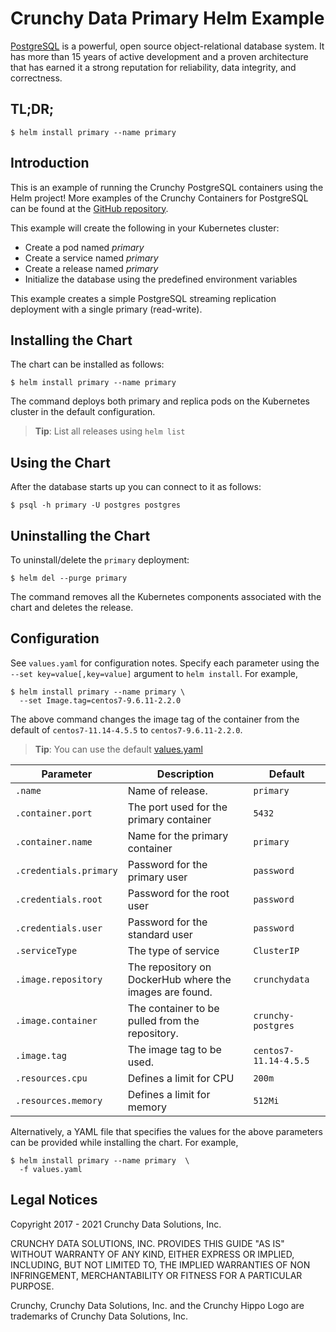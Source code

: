Crunchy Data Primary Helm Example
=======

[PostgreSQL](https://postgresql.org) is a powerful, open source object-relational database system. It has more than 15 years of active development and a proven architecture that has earned it a strong reputation for reliability, data integrity, and correctness.


TL;DR;
------

```console
$ helm install primary --name primary
```

Introduction
------------

This is an example of running the Crunchy PostgreSQL containers using the Helm project! More examples of the Crunchy Containers for PostgreSQL can be found at the [GitHub repository](https://github.com/CrunchyData/crunchy-containers).

This example will create the following in your Kubernetes cluster:

 * Create a pod named *primary*
 * Create a service named *primary*
 * Create a release named *primary*
 * Initialize the database using the predefined environment variables

This example creates a simple PostgreSQL streaming replication deployment with a single primary (read-write).

Installing the Chart
--------------------

The chart can be installed as follows:

```console
$ helm install primary --name primary
```

The command deploys both primary and replica pods on the Kubernetes cluster in the default configuration.

> **Tip**: List all releases using `helm list`

Using the Chart
----------------------

After the database starts up you can connect to it as follows:

```console
$ psql -h primary -U postgres postgres
```

Uninstalling the Chart
----------------------

To uninstall/delete the `primary` deployment:

```console
$ helm del --purge primary
```

The command removes all the Kubernetes components associated with the chart and deletes the release.

Configuration
-------------

See `values.yaml` for configuration notes. Specify each parameter using the `--set key=value[,key=value]` argument to `helm install`. For example,

```console
$ helm install primary --name primary \
  --set Image.tag=centos7-9.6.11-2.2.0
```

The above command changes the image tag of the container from the default of `centos7-11.14-4.5.5` to `centos7-9.6.11-2.2.0`.

> **Tip**: You can use the default [values.yaml](values.yaml)

| Parameter                  | Description                        | Default                                                    |
| -----------------------    | ---------------------------------- | ---------------------------------------------------------- |
| `.name`                 | Name of release.                 | `primary`                                        |
| `.container.port`        | The port used for the primary container      | `5432`                                                      |
| `.container.name`        | Name for the primary container      | `primary`                                                      |
| `.credentials.primary`                | Password for the primary user    | `password`                                                      |
| `.credentials.root`            | Password for the root user        | `password`                                                      |
| `.credentials.user`            | Password for the standard user   | `password`                                                      |
| `.serviceType`      | The type of service      | `ClusterIP`               
| `.image.repository` | The repository on DockerHub where the images are found.    | `crunchydata`                                           |
| `.image.container` | The container to be pulled from the repository.    | `crunchy-postgres`                                                    |
| `.image.tag` | The image tag to be used.    | `centos7-11.14-4.5.5`                                                    |
| `.resources.cpu` | Defines a limit for CPU    | `200m`                                                    |
| `.resources.memory` | Defines a limit for memory    | `512Mi`                                                    |

Alternatively, a YAML file that specifies the values for the above parameters can be provided while installing the chart. For example,

```console
$ helm install primary --name primary  \
  -f values.yaml
```

Legal Notices
-------------

Copyright 2017 - 2021 Crunchy Data Solutions, Inc.

CRUNCHY DATA SOLUTIONS, INC. PROVIDES THIS GUIDE "AS IS" WITHOUT WARRANTY OF ANY KIND, EITHER EXPRESS OR IMPLIED, INCLUDING, BUT NOT LIMITED TO, THE IMPLIED WARRANTIES OF NON INFRINGEMENT, MERCHANTABILITY OR FITNESS FOR A PARTICULAR PURPOSE.

Crunchy, Crunchy Data Solutions, Inc. and the Crunchy Hippo Logo are trademarks of Crunchy Data Solutions, Inc.
